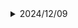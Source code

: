 <!-- ############### 2024/12 ############### -->
<details>
  <summary>2024/12/09</summary>
    <ul>
        <strong>文法</strong>
          <li>意思：...</li>
          <li>列子：...</li>
      
        <strong>文法</strong>
          <li>意思：...</li>
          <li>列子：...</li>
      
    </ul>
</details>
